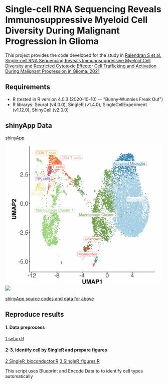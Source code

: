 # **Single-cell RNA Sequencing Reveals Immunosuppressive Myeloid Cell Diversity During Malignant Progression in Glioma**

This project provides the code developed for the study in [Rajendran S et al. Single-cell RNA Sequencing Reveals Immunosuppressive Myeloid Cell Diversity and Restricted Cytotoxic Effector Cell Trafficking and Activation During Malignant Progression in Glioma. 2021](https://www.biorxiv.org/content/10.1101/2021.09.24.461735v1.full)


## **Requirements**

* R (tested in R version 4.0.3 (2020-10-10) -- "Bunny-Wunnies Freak Out")
* R librarys: Seurat (v4.0.0), SingleR (v1.4.0), SingleCellExperiment (v1.12.0), ShinyCell (v2.0.0)

## **shinyApp Data**

[shinyApp](https://weillcornellmed.shinyapps.io/3_samples_ShinyCell)

![](https://github.com/nyuhuyang/scRNAseq-GBM/blob/master/Figures/UMAP.jpg)
![](https://github.com/nyuhuyang/scRNAseq-MouseSkinEpithelia/blob/master/Figs/F1B_dotplot.jpeg)

[shinyApp source codes and data for above ](https://www.dropbox.com/sh/s7ewv1s5clmpjua/AAALKvlMATgbxhcrlDEhqiqqa)

## **Reproduce results**

#### **1. Data preprocess**
[1 setup.R](https://github.com/nyuhuyang/scRNAseq-GBM/blob/main/R/3_samples/setup.R)

#### **2-3. Identify cell by SingleR and prepare figures**
[2 SingleR_bioconductor.R](https://github.com/nyuhuyang/scRNAseq-GBM/blob/main/R/3_samples/SingleR_bioconductor.R)
[3 SingleR_figures.R](https://github.com/nyuhuyang/scRNAseq-GBM/blob/main/R/3_samples/SingleR_figures.R)

This script uses Blueprint and Encode Data to to identify cell types automatically

